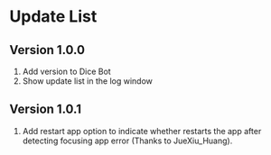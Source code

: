 # Update List

## Version 1.0.0

1. Add version to Dice Bot
2. Show update list in the log window

## Version 1.0.1

1. Add restart app option to indicate whether restarts the app after detecting focusing app error (Thanks to JueXiu_Huang).
